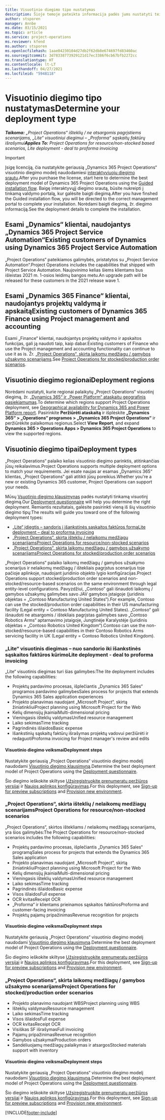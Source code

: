 ```yaml
---
title: Visuotinio diegimo tipo nustatymas
description: Šioje temoje pateikta informacija padės jums nustatyti teisingą visuotinio diegimo tipą, skirtą jūsų įmonės „Project Operations“.
author: stsporen
manager: Annbe
ms.date: 03/15/2021
ms.topic: article
ms.service: project-operations
ms.reviewer: kfend
ms.author: stsporen
ms.openlocfilehash: 1aae04230104d27db2f62db8e674697fd83460ac
ms.sourcegitcommit: 3d78338773929121d17ec3386f6cb67bfb2272cc
ms.translationtype: HT
ms.contentlocale: lt-LT
ms.lasthandoff: 04/27/2021
ms.locfileid: "5948118"
---
```

# <a name="determine-your-deployment-type"></a><span data-ttu-id="8ad57-103">Visuotinio diegimo tipo nustatymas</span><span class="sxs-lookup"><span data-stu-id="8ad57-103">Determine your deployment type</span></span>

<span data-ttu-id="8ad57-104">_**Taikoma:** „Project Operations“ išteklių / ne atsargomis pagrįstiems scenarijams, „Lite“ visuotiniui diegimui – „Proforma“ sąskaitų faktūrų išrašymui_</span><span class="sxs-lookup"><span data-stu-id="8ad57-104">_**Applies To:** Project Operations for resource/non-stocked based scenarios, Lite deployment - deal to proforma invoicing_</span></span>

> [!IMPORTANT]
> <span data-ttu-id="8ad57-105">Įsigę licenciją, čia nustatykite geriausią „Dynamics 365 Project Operations“ visuotinio diegimo modelį naudodamiesi [interaktyviuoju diegimo srautu](https://aka.ms/provisionprojectoperations).</span><span class="sxs-lookup"><span data-stu-id="8ad57-105">After you purchase the license, start here to determine the best deployment model of Dynamics 365 Project Operations using the [Guided installation flow](https://aka.ms/provisionprojectoperations).</span></span>
> <span data-ttu-id="8ad57-106">Baigę interaktyvųjį diegimo srautą, būsite nukreipti į tinkamą valdymo portalą, kur galėsite baigti diegimą.</span><span class="sxs-lookup"><span data-stu-id="8ad57-106">After you have finshed the Guided installation flow, you will be directed to the correct management portal to complete your installation.</span></span> <span data-ttu-id="8ad57-107">Norėdami baigti diegimą, žr. diegimo informaciją.</span><span class="sxs-lookup"><span data-stu-id="8ad57-107">See the deployment details to complete the installation.</span></span>


## <a name="existing-customers-of-dynamics-using-dynamics-365-project-service-automation"></a><span data-ttu-id="8ad57-108">Esami „Dynamics“ klientai, naudojantys „Dynamics 365 Project Service Automation“</span><span class="sxs-lookup"><span data-stu-id="8ad57-108">Existing customers of Dynamics using Dynamics 365 Project Service Automation</span></span>
<span data-ttu-id="8ad57-109">„Project Operations“ pateikiamos galimybės, pristatytos su „Project Service Automation“.</span><span class="sxs-lookup"><span data-stu-id="8ad57-109">Project Operations includes the capabilities that shipped with Project Service Automation.</span></span> <span data-ttu-id="8ad57-110">Naujovinimo kelias šiems klientams bus išleistas 2021 m. 1-osios leidimų bangos metu.</span><span class="sxs-lookup"><span data-stu-id="8ad57-110">An upgrade path will be released for these customers in the 2021 release wave 1.</span></span>

## <a name="existing-customers-of-dynamics-365-finance-using-project-management-and-accounting"></a><span data-ttu-id="8ad57-111">Esami „Dynamics 365 Finance“ klientai, naudojantys projektų valdymą ir apskaitą</span><span class="sxs-lookup"><span data-stu-id="8ad57-111">Existing customers of Dynamics 365 Finance using Project management and accounting</span></span> 

<span data-ttu-id="8ad57-112">Esami „Finance“ klientai, naudojantys projektų valdymo ir apskaitos funkcijas, gali ją naudoti taip, kaip dabar.</span><span class="sxs-lookup"><span data-stu-id="8ad57-112">Existing customers of Finance who use the Project management and accounting functionality can continue to use it as is.</span></span> <span data-ttu-id="8ad57-113">Žr. [„Project Operations“, skirta laikomų medžiagų / gamybos užsakymo scenarijams](#pma).</span><span class="sxs-lookup"><span data-stu-id="8ad57-113">See [Project Operations for stocked/production order scenarios](#pma).</span></span>


## <a name="deployment-regions"></a><span data-ttu-id="8ad57-114">Visuotinio diegimo regionai</span><span class="sxs-lookup"><span data-stu-id="8ad57-114">Deployment regions</span></span>
<span data-ttu-id="8ad57-115">Norėdami nustatyti, kurie regionai palaikytų „Project Operations“ visuotinį diegimą, žr. [„Dynamics 365“ ir „Power Platform“ ataskaitų geografinis pasiekiamumas](https://dynamics.microsoft.com/en-us/geographic-availability/).</span><span class="sxs-lookup"><span data-stu-id="8ad57-115">To determine which regions support Project Operations deployment, see [Geographical availability for Dynamics 365 and Power Platform report](https://dynamics.microsoft.com/en-us/geographic-availability/).</span></span> <span data-ttu-id="8ad57-116">Pasirinkite **Peržiūrėti ataskaitą** ir išplėskite **„Dynamics 365“ > „Operations“ programos > „Dynamics 365 Project Operations“** ir peržiūrėkite palaikomus regionus.</span><span class="sxs-lookup"><span data-stu-id="8ad57-116">Select **View Report**, and expand **Dynamics 365 > Operations Apps > Dynamics 365 Project Operations** to view the supported regions.</span></span>

## <a name="deployment-types"></a><span data-ttu-id="8ad57-117">Visuotinio diegimo tipai</span><span class="sxs-lookup"><span data-stu-id="8ad57-117">Deployment types</span></span>
<span data-ttu-id="8ad57-118">„Project Operations“ palaiko kelias visuotinio diegimo parinktis, atitinkančias jūsų reikalavimus.</span><span class="sxs-lookup"><span data-stu-id="8ad57-118">Project Operations supports multiple deployment options to match your requirements.</span></span> <span data-ttu-id="8ad57-119">Jei esate naujas ar esamas „Dynamics 365“ klientas, „Project Operations“ gali atitikti jūsų poreikius.</span><span class="sxs-lookup"><span data-stu-id="8ad57-119">Whether you're a new or existing Dynamics 365 customer, Project Operations can support your needs.</span></span>

<span data-ttu-id="8ad57-120">Mūsų [Vsuotinio diegimo klausimynas](https://aka.ms/provisionprojectoperations) padės nustatyti tinkamą visuotinį diegimą.</span><span class="sxs-lookup"><span data-stu-id="8ad57-120">Our [Deployment questionnaire](https://aka.ms/provisionprojectoperations) will help you determine the right deployment.</span></span> <span data-ttu-id="8ad57-121">Remiantis rezultatais, galėsite pasirinkti vieną iš šių visuotinio diegimo tipų:</span><span class="sxs-lookup"><span data-stu-id="8ad57-121">The results will guide you toward one of the following deployment types:</span></span>

- [<span data-ttu-id="8ad57-122">„Lite“ įdiegtis – sandoris į išankstinės sąskaitos faktūros formą</span><span class="sxs-lookup"><span data-stu-id="8ad57-122">Lite deployment – deal to proforma invoicing</span></span>](#lite)
- [<span data-ttu-id="8ad57-123">„Project Operations“, skirta išteklių / nelaikomų medžiagų scenarijams</span><span class="sxs-lookup"><span data-stu-id="8ad57-123">Project Operations for resource/non-stocked scenarios</span></span>](#integrated)
- [<span data-ttu-id="8ad57-124">„Project Operations“, skirta laikomų medžiagų / gamybos užsakymo scenarijams</span><span class="sxs-lookup"><span data-stu-id="8ad57-124">Project Operations for stocked/production order scenarios</span></span>](#pma)

<span data-ttu-id="8ad57-125">„Project Operations“ palaiko laikomų medžiagų / gamybos užsakymo scenarijus ir nelaikomų medžiagų / ištekliais pagrįstus scenarijus toje pačioje aplinkoje, naudojant juridinio objekto lygio konfigūracijas.</span><span class="sxs-lookup"><span data-stu-id="8ad57-125">Project Operations support stocked/production order scenarios and non-stocked/resource-based scenarios on the same environment through legal entity-level configurations.</span></span> <span data-ttu-id="8ad57-126">Pavyzdžiui, „Contoso“ gali išnaudoti laikomų / gamybos užsakymų galimybes savo JAV gamybos įstaigoje (juridinis objektas = „Contoso Manufacturing United States“).</span><span class="sxs-lookup"><span data-stu-id="8ad57-126">For example, Contoso can use the stocked/production order capabilities in their US manufacturing facility (Legal entity = Contoso Manufacturing United States).</span></span> <span data-ttu-id="8ad57-127">„Contoso“ gali išnaudoti ne atsargomis / ištekliais pagrįstas galimybes savo „Contoso Robotics Arms“ aptarnavimo įstaigoje, Jungtinėje Karalystėje (juridinis objektas = „Contoso Robotics United Kingdom“).</span><span class="sxs-lookup"><span data-stu-id="8ad57-127">Contoso can use the non-stocked/resource-based capabilities in their Contoso Robotics Arms servicing facility in UK (Legal entity = Contoso Robotics United Kingdom).</span></span>

### <a name="lite-deployment---deal-to-proforma-invoicing"></a><a  name="lite"></a><span data-ttu-id="8ad57-128">„Lite“ visuotinis diegimas – nuo sandorio iki išankstinės sąskaitos faktūros kūrimo</span><span class="sxs-lookup"><span data-stu-id="8ad57-128">Lite deployment - deal to proforma invoicing</span></span>

<span data-ttu-id="8ad57-129">„Lite“ visuotinis diegimas turi šias galimybes:</span><span class="sxs-lookup"><span data-stu-id="8ad57-129">The lite deployment includes the following capabilities:</span></span>

- <span data-ttu-id="8ad57-130">Projektų pardavimo procesas, išplečiantis „Dynamics 365 Sales“ programos pardavimo galimybes</span><span class="sxs-lookup"><span data-stu-id="8ad57-130">Sales process for projects that extends Dynamics 365 Sales application experiences</span></span>
- <span data-ttu-id="8ad57-131">Projekto planavimas naudojant „Microsoft Project“, skirtą žiniatinkliui</span><span class="sxs-lookup"><span data-stu-id="8ad57-131">Project planning using Microsoft Project for the Web</span></span>
- <span data-ttu-id="8ad57-132">Kelių dimensijų įkainiai</span><span class="sxs-lookup"><span data-stu-id="8ad57-132">Multi-dimensional pricing</span></span>
- <span data-ttu-id="8ad57-133">Vieningasis išteklių valdymas</span><span class="sxs-lookup"><span data-stu-id="8ad57-133">Unified resource management</span></span>
- <span data-ttu-id="8ad57-134">Laiko sekimas</span><span class="sxs-lookup"><span data-stu-id="8ad57-134">Time tracking</span></span>
- <span data-ttu-id="8ad57-135">Pagrindinės išlaidos</span><span class="sxs-lookup"><span data-stu-id="8ad57-135">Basic expense</span></span>
- <span data-ttu-id="8ad57-136">Išankstinių sąskaitų faktūrų išrašymas projektų vadovui peržiūrėti ir redaguoti</span><span class="sxs-lookup"><span data-stu-id="8ad57-136">Proforma invoicing for Project manager's review and edits</span></span> 

#### <a name="deployment-steps"></a><span data-ttu-id="8ad57-137">Visuotinio diegimo veiksmai</span><span class="sxs-lookup"><span data-stu-id="8ad57-137">Deployment steps</span></span>
<span data-ttu-id="8ad57-138">Nustatykite geriausią „Project Operations“ visuotinio diegimo modelį naudodami [Visuotinio diegimo klausimyną](https://aka.ms/provisionprojectoperations).</span><span class="sxs-lookup"><span data-stu-id="8ad57-138">Determine the best deployment model of Project Operations using the [Deployment questionnaire](https://aka.ms/provisionprojectoperations).</span></span>

<span data-ttu-id="8ad57-139">Šio diegimo ieškokite skiltyse [Užsiregistruokite prenumeratų peržiūros versijai](lite-preview-subscription-sign-up.md) ir [Naujos aplinkos konfigūravimas](lite-deployment.md).</span><span class="sxs-lookup"><span data-stu-id="8ad57-139">For this deployment, see [Sign-up for preview subscriptions](lite-preview-subscription-sign-up.md) and [Provision new environment](lite-deployment.md).</span></span> 


### <a name="project-operations-for-resourcenon-stocked-scenarios"></a><a name="integrated"></a><span data-ttu-id="8ad57-140">„Project Operations“, skirta išteklių / nelaikomų medžiagų scenarijams</span><span class="sxs-lookup"><span data-stu-id="8ad57-140">Project Operations for resource/non-stocked scenarios</span></span>
<span data-ttu-id="8ad57-141">„Project Operations“, skirtos ištekliams / nelaikomų medžiagų scenarijams, yra šios galimybės:</span><span class="sxs-lookup"><span data-stu-id="8ad57-141">The Project Operations for resource/non-stocked scenarios includes the following capabilities:</span></span>
 
- <span data-ttu-id="8ad57-142">Projektų pardavimo procesas, išplečiantis „Dynamics 365 Sales“ programą</span><span class="sxs-lookup"><span data-stu-id="8ad57-142">Sales process for projects that extends the Dynamics 365 Sales application</span></span>
- <span data-ttu-id="8ad57-143">Projekto planavimas naudojant „Microsoft Project“, skirtą žiniatinkliui</span><span class="sxs-lookup"><span data-stu-id="8ad57-143">Project planning using Microsoft Project for the Web</span></span>
- <span data-ttu-id="8ad57-144">Kelių dimensijų įkainiai</span><span class="sxs-lookup"><span data-stu-id="8ad57-144">Multi-dimensional pricing</span></span>
- <span data-ttu-id="8ad57-145">Vieningasis išteklių valdymas</span><span class="sxs-lookup"><span data-stu-id="8ad57-145">Unified resource management</span></span>
- <span data-ttu-id="8ad57-146">Laiko sekimas</span><span class="sxs-lookup"><span data-stu-id="8ad57-146">Time tracking</span></span>
- <span data-ttu-id="8ad57-147">Pagrindinės išlaidos</span><span class="sxs-lookup"><span data-stu-id="8ad57-147">Basic expense</span></span>
- <span data-ttu-id="8ad57-148">Visos išlaidos</span><span class="sxs-lookup"><span data-stu-id="8ad57-148">Full expense</span></span>
- <span data-ttu-id="8ad57-149">OCR kvitas</span><span class="sxs-lookup"><span data-stu-id="8ad57-149">Receipt OCR</span></span>
- <span data-ttu-id="8ad57-150">„Proforma“ ir klientams prieinamos sąskaitos faktūros</span><span class="sxs-lookup"><span data-stu-id="8ad57-150">Proforma and customer-facing invoicing</span></span> 
- <span data-ttu-id="8ad57-151">Projektų pajamų pripažinimas</span><span class="sxs-lookup"><span data-stu-id="8ad57-151">Revenue recognition for projects</span></span>

#### <a name="deployment-steps"></a><span data-ttu-id="8ad57-152">Visuotinio diegimo veiksmai</span><span class="sxs-lookup"><span data-stu-id="8ad57-152">Deployment steps</span></span>
<span data-ttu-id="8ad57-153">Nustatykite geriausią „Project Operations“ visuotinio diegimo modelį naudodami [Visuotinio diegimo klausimyną](https://aka.ms/provisionprojectoperations).</span><span class="sxs-lookup"><span data-stu-id="8ad57-153">Determine the best deployment model of Project Operations using the [Deployment questionnaire](https://aka.ms/provisionprojectoperations).</span></span>

<span data-ttu-id="8ad57-154">Šio diegimo ieškokite skiltyse [Užsiregistruokite prenumeratų peržiūros versijai](resource-sign-up-preview-subscription.md) ir [Naujos aplinkos konfigūravimas](resource-provision-new-environment.md).</span><span class="sxs-lookup"><span data-stu-id="8ad57-154">For this deployment, see [Sign-up for preview subscriptions](resource-sign-up-preview-subscription.md) and [Provision new environment](resource-provision-new-environment.md).</span></span> 


### <a name="project-operations-for-stockedproduction-order-scenarios"></a><a name="pma"></a><span data-ttu-id="8ad57-155">„Project Operations“, skirta laikomų medžiagų / gamybos užsakymo scenarijams</span><span class="sxs-lookup"><span data-stu-id="8ad57-155">Project Operations for stocked/production order scenarios</span></span>

- <span data-ttu-id="8ad57-156">Projekto planavimo naudojant WBS</span><span class="sxs-lookup"><span data-stu-id="8ad57-156">Project planning using WBS</span></span>
- <span data-ttu-id="8ad57-157">Išteklių valdymas</span><span class="sxs-lookup"><span data-stu-id="8ad57-157">Resource management</span></span>
- <span data-ttu-id="8ad57-158">Laiko sekimas</span><span class="sxs-lookup"><span data-stu-id="8ad57-158">Time tracking</span></span>
- <span data-ttu-id="8ad57-159">Visos išlaidos</span><span class="sxs-lookup"><span data-stu-id="8ad57-159">Full expense</span></span>
- <span data-ttu-id="8ad57-160">OCR kvitas</span><span class="sxs-lookup"><span data-stu-id="8ad57-160">Receipt OCR</span></span>
- <span data-ttu-id="8ad57-161">Visiškas SF išrašymas</span><span class="sxs-lookup"><span data-stu-id="8ad57-161">Full invoicing</span></span>
- <span data-ttu-id="8ad57-162">Pajamų pripažinimas</span><span class="sxs-lookup"><span data-stu-id="8ad57-162">Revenue recognition</span></span>
- <span data-ttu-id="8ad57-163">Gamybos užsakymai</span><span class="sxs-lookup"><span data-stu-id="8ad57-163">Production orders</span></span>
- <span data-ttu-id="8ad57-164">Sandėliuojamų medžiagų palaikymas ir atsargos</span><span class="sxs-lookup"><span data-stu-id="8ad57-164">Stocked materials support with inventory</span></span>

#### <a name="deployment-steps"></a><span data-ttu-id="8ad57-165">Visuotinio diegimo veiksmai</span><span class="sxs-lookup"><span data-stu-id="8ad57-165">Deployment steps</span></span>
<span data-ttu-id="8ad57-166">Nustatykite geriausią „Project Operations“ visuotinio diegimo modelį naudodami [Visuotinio diegimo klausimyną](https://aka.ms/provisionprojectoperations).</span><span class="sxs-lookup"><span data-stu-id="8ad57-166">Determine the best deployment model of Project Operations using the [Deployment questionnaire](https://aka.ms/provisionprojectoperations).</span></span>

<span data-ttu-id="8ad57-167">Šio diegimo ieškokite skiltyse [Užsiregistruokite prenumeratų peržiūros versijai](/dynamics365/fin-ops-core/dev-itpro/dev-tools/sign-up-preview-subscription?toc=%2fdynamics365%2ffinance%2ftoc.json) ir [Naujos aplinkos konfigūravimas](/dynamics365/fin-ops-core/dev-itpro/deployment/deploy-demo-environment?toc=%2fdynamics365%2ffinance%2ftoc.json).</span><span class="sxs-lookup"><span data-stu-id="8ad57-167">For this deployment, see [Sign-up for preview subscriptions](/dynamics365/fin-ops-core/dev-itpro/dev-tools/sign-up-preview-subscription?toc=%2fdynamics365%2ffinance%2ftoc.json) and [Provision new environment](/dynamics365/fin-ops-core/dev-itpro/deployment/deploy-demo-environment?toc=%2fdynamics365%2ffinance%2ftoc.json).</span></span> 



[!INCLUDE[footer-include](../includes/footer-banner.md)]